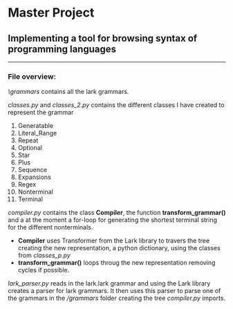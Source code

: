 # Master Project    
## Implementing a tool for browsing syntax of programming languages     

---
### File overview:
*\grammars* contains all the lark grammars.     

*classes.py* and *classes_2.py* contains the different classes I have created to represent the grammar
1. Generatable
2. Literal_Range
3. Repeat 
4. Optional
5. Star
6. Plus
7. Sequence
8. Expansions
9. Regex
10. Nonterminal
11. Terminal

*compiler.py* contains the class **Compiler**, the function **transform_grammar()** and a at the moment a for-loop for generating the shortest terminal string for the different nonterminals.
- **Compiler** uses Transformer from the Lark library to travers the tree creating the new representation, a python dictionary, using the classes from *classes_p.py*
- **transform_grammar()** loops throug the new representation removing cycles if possible.

*lark_parser.py* reads in the lark.lark grammar and using the Lark library creates a parser for lark grammars. It then uses this parser to parse one of the grammars in the */grammars* folder creating the tree *compiler.py* imports.
